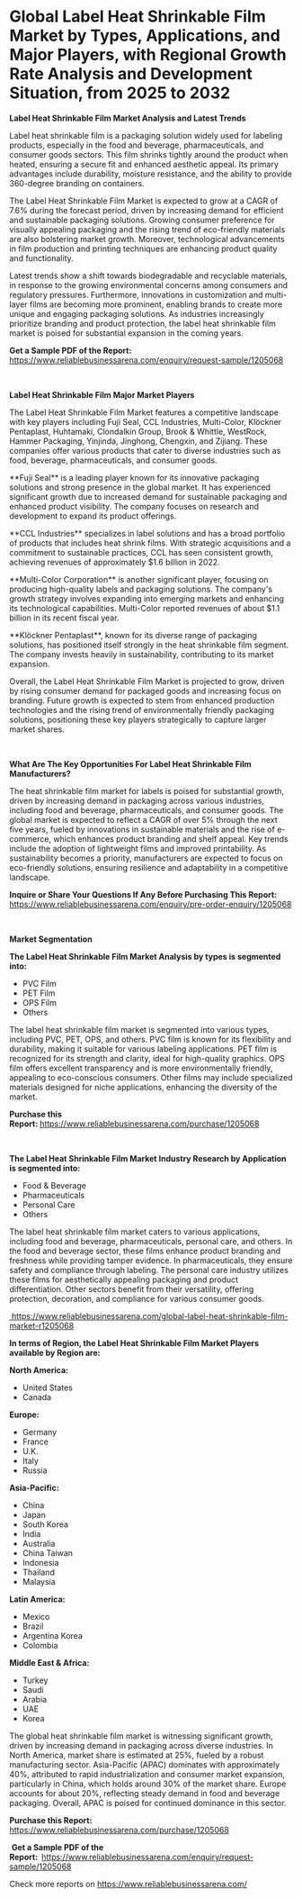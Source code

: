 <p><h1>Global Label Heat Shrinkable Film Market by Types, Applications, and Major Players, with Regional Growth Rate Analysis and Development Situation, from 2025 to 2032</h1></p><p><strong>Label Heat Shrinkable Film Market Analysis and Latest Trends</strong></p>
<p><p>Label heat shrinkable film is a packaging solution widely used for labeling products, especially in the food and beverage, pharmaceuticals, and consumer goods sectors. This film shrinks tightly around the product when heated, ensuring a secure fit and enhanced aesthetic appeal. Its primary advantages include durability, moisture resistance, and the ability to provide 360-degree branding on containers.</p><p>The Label Heat Shrinkable Film Market is expected to grow at a CAGR of 7.6% during the forecast period, driven by increasing demand for efficient and sustainable packaging solutions. Growing consumer preference for visually appealing packaging and the rising trend of eco-friendly materials are also bolstering market growth. Moreover, technological advancements in film production and printing techniques are enhancing product quality and functionality.</p><p>Latest trends show a shift towards biodegradable and recyclable materials, in response to the growing environmental concerns among consumers and regulatory pressures. Furthermore, innovations in customization and multi-layer films are becoming more prominent, enabling brands to create more unique and engaging packaging solutions. As industries increasingly prioritize branding and product protection, the label heat shrinkable film market is poised for substantial expansion in the coming years.</p></p>
<p><strong>Get a Sample PDF of the Report:&nbsp;</strong> <a href="https://www.reliablebusinessarena.com/enquiry/request-sample/1205068?utm_campaign=2793&utm_medium=2&utm_source=Github&utm_content=ia&utm_term=26032025&utm_id=label-heat-shrinkable-film">https://www.reliablebusinessarena.com/enquiry/request-sample/1205068</a></p>
<p>&nbsp;</p>
<p><strong>Label Heat Shrinkable Film Major Market Players</strong></p>
<p><p>The Label Heat Shrinkable Film Market features a competitive landscape with key players including Fuji Seal, CCL Industries, Multi-Color, Klöckner Pentaplast, Huhtamaki, Clondalkin Group, Brook & Whittle, WestRock, Hammer Packaging, Yinjinda, Jinghong, Chengxin, and Zijiang. These companies offer various products that cater to diverse industries such as food, beverage, pharmaceuticals, and consumer goods.</p><p>**Fuji Seal** is a leading player known for its innovative packaging solutions and strong presence in the global market. It has experienced significant growth due to increased demand for sustainable packaging and enhanced product visibility. The company focuses on research and development to expand its product offerings.</p><p>**CCL Industries** specializes in label solutions and has a broad portfolio of products that includes heat shrink films. With strategic acquisitions and a commitment to sustainable practices, CCL has seen consistent growth, achieving revenues of approximately $1.6 billion in 2022.</p><p>**Multi-Color Corporation** is another significant player, focusing on producing high-quality labels and packaging solutions. The company's growth strategy involves expanding into emerging markets and enhancing its technological capabilities. Multi-Color reported revenues of about $1.1 billion in its recent fiscal year.</p><p>**Klöckner Pentaplast**, known for its diverse range of packaging solutions, has positioned itself strongly in the heat shrinkable film segment. The company invests heavily in sustainability, contributing to its market expansion.</p><p>Overall, the Label Heat Shrinkable Film Market is projected to grow, driven by rising consumer demand for packaged goods and increasing focus on branding. Future growth is expected to stem from enhanced production technologies and the rising trend of environmentally friendly packaging solutions, positioning these key players strategically to capture larger market shares.</p></p>
<p>&nbsp;</p>
<p><strong>What Are The Key Opportunities For Label Heat Shrinkable Film Manufacturers?</strong></p>
<p><p>The heat shrinkable film market for labels is poised for substantial growth, driven by increasing demand in packaging across various industries, including food and beverage, pharmaceuticals, and consumer goods. The global market is expected to reflect a CAGR of over 5% through the next five years, fueled by innovations in sustainable materials and the rise of e-commerce, which enhances product branding and shelf appeal. Key trends include the adoption of lightweight films and improved printability. As sustainability becomes a priority, manufacturers are expected to focus on eco-friendly solutions, ensuring resilience and adaptability in a competitive landscape.</p></p>
<p><strong>Inquire or Share Your Questions If Any Before Purchasing This Report:</strong> <a href="https://www.reliablebusinessarena.com/enquiry/pre-order-enquiry/1205068?utm_campaign=2793&utm_medium=2&utm_source=Github&utm_content=ia&utm_term=26032025&utm_id=label-heat-shrinkable-film">https://www.reliablebusinessarena.com/enquiry/pre-order-enquiry/1205068</a></p>
<p>&nbsp;</p>
<p><strong>Market Segmentation</strong></p>
<p><strong>The Label Heat Shrinkable Film Market Analysis by types is segmented into:</strong></p>
<p><ul><li>PVC Film</li><li>PET Film</li><li>OPS Film</li><li>Others</li></ul></p>
<p><p>The label heat shrinkable film market is segmented into various types, including PVC, PET, OPS, and others. PVC film is known for its flexibility and durability, making it suitable for various labeling applications. PET film is recognized for its strength and clarity, ideal for high-quality graphics. OPS film offers excellent transparency and is more environmentally friendly, appealing to eco-conscious consumers. Other films may include specialized materials designed for niche applications, enhancing the diversity of the market.</p></p>
<p><strong>Purchase this Report:&nbsp;</strong><a href="https://www.reliablebusinessarena.com/purchase/1205068?utm_campaign=2793&utm_medium=2&utm_source=Github&utm_content=ia&utm_term=26032025&utm_id=label-heat-shrinkable-film">https://www.reliablebusinessarena.com/purchase/1205068</a></p>
<p>&nbsp;</p>
<p><strong>The Label Heat Shrinkable Film Market Industry Research by Application is segmented into:</strong></p>
<p><ul><li>Food & Beverage</li><li>Pharmaceuticals</li><li>Personal Care</li><li>Others</li></ul></p>
<p><p>The label heat shrinkable film market caters to various applications, including food and beverage, pharmaceuticals, personal care, and others. In the food and beverage sector, these films enhance product branding and freshness while providing tamper evidence. In pharmaceuticals, they ensure safety and compliance through labeling. The personal care industry utilizes these films for aesthetically appealing packaging and product differentiation. Other sectors benefit from their versatility, offering protection, decoration, and compliance for various consumer goods.</p></p>
<p><a href="https://www.reliablebusinessarena.com/global-label-heat-shrinkable-film-market-r1205068?utm_campaign=2793&utm_medium=2&utm_source=Github&utm_content=ia&utm_term=26032025&utm_id=label-heat-shrinkable-film">&nbsp;https://www.reliablebusinessarena.com/global-label-heat-shrinkable-film-market-r1205068</a></p>
<p><strong>In terms of Region, the Label Heat Shrinkable Film Market Players available by Region are:</strong></p>
<p>
    <p> <strong> North America: </strong>
        <ul>
            <li>United States</li>
            <li>Canada</li>
        </ul>
        </p> 
    <p> <strong> Europe: </strong>
        <ul>
            <li>Germany</li>
            <li>France</li>
            <li>U.K.</li>
            <li>Italy</li>
            <li>Russia</li>
        </ul>
        </p> 
    <p> <strong> Asia-Pacific: </strong>
        <ul>
            <li>China</li>
            <li>Japan</li>
            <li>South Korea</li>
            <li>India</li>
            <li>Australia</li>
            <li>China Taiwan</li>
            <li>Indonesia</li>
            <li>Thailand</li>
            <li>Malaysia</li>
        </ul>
        </p> 
    <p> <strong> Latin America: </strong>
        <ul>
            <li>Mexico</li>
            <li>Brazil</li>
            <li>Argentina Korea</li>
            <li>Colombia</li>
        </ul>
        </p> 
    <p> <strong> Middle East & Africa: </strong>
        <ul>
            <li>Turkey</li>
            <li>Saudi</li>
            <li>Arabia</li>
            <li>UAE</li>
            <li>Korea</li>
        </ul>
    </p>
    </p>
<p><p>The global heat shrinkable film market is witnessing significant growth, driven by increasing demand in packaging across diverse industries. In North America, market share is estimated at 25%, fueled by a robust manufacturing sector. Asia-Pacific (APAC) dominates with approximately 40%, attributed to rapid industrialization and consumer market expansion, particularly in China, which holds around 30% of the market share. Europe accounts for about 20%, reflecting steady demand in food and beverage packaging. Overall, APAC is poised for continued dominance in this sector.</p></p>
<p><strong>Purchase this Report: </strong><a href="https://www.reliablebusinessarena.com/purchase/1205068?utm_campaign=2793&utm_medium=2&utm_source=Github&utm_content=ia&utm_term=26032025&utm_id=label-heat-shrinkable-film">https://www.reliablebusinessarena.com/purchase/1205068</a></p>
<p>&nbsp;<strong>Get a Sample PDF of the Report:&nbsp;&nbsp;</strong><a href="https://www.reliablebusinessarena.com/enquiry/request-sample/1205068?utm_campaign=2793&utm_medium=2&utm_source=Github&utm_content=ia&utm_term=26032025&utm_id=label-heat-shrinkable-film">https://www.reliablebusinessarena.com/enquiry/request-sample/1205068</a></p>
<p><strong></strong></p>
<p>Check more reports on <a href="https://www.reliablebusinessarena.com/?utm_campaign=2793&utm_medium=2&utm_source=Github&utm_content=ia&utm_term=26032025&utm_id=label-heat-shrinkable-film">https://www.reliablebusinessarena.com/</a></p>